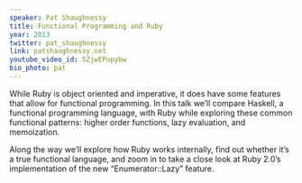 ```yaml
---
speaker: Pat Shaughnessy
title: Functional Programming and Ruby
year: 2013
twitter: pat_shaughnessy
link: patshaughnessy.net
youtube_video_id: 5ZjwEPupybw
bio_photo: pat
---
```


While Ruby is object oriented and imperative, it does have some features that allow for functional programming. In this talk we’ll compare Haskell, a functional programming language, with Ruby while exploring these common functional patterns: higher order functions, lazy evaluation, and memoization.

Along the way we’ll explore how Ruby works internally, find out whether it’s a true functional language, and zoom in to take a close look at Ruby 2.0’s implementation of the new “Enumerator::Lazy” feature.
